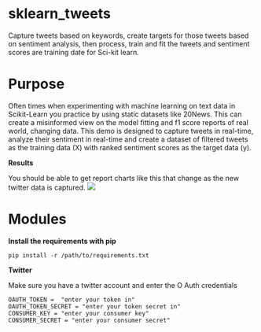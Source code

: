 # sklearn_tweets
Capture tweets based on keywords, create targets for those tweets based on sentiment analysis, then process, train and fit the tweets and sentiment scores are training date for Sci-kit learn. 

# Purpose
Often times when experimenting with machine learning on text data in Scikit-Learn you practice by using static datasets like 20News. This can create a misinformed view on the model fitting and f1 score reports of real world, changing data. This demo is designed to capture tweets in real-time, analyze their sentiment in real-time and create a dataset of filtered tweets as the training data (X) with ranked sentiment scores as the target data (y). 


**Results**

You should be able to get report charts like this that change as the new twitter data is captured.
<img src=http://i.imgur.com/Rt85Gcg.png>

# Modules
**Install the requirements with pip**

	pip install -r /path/to/requirements.txt

**Twitter**

Make sure you have a twitter account and enter the O Auth credentials

	OAUTH_TOKEN =  "enter your token in" 
	OAUTH_TOKEN_SECRET = "enter your token secret in"
	CONSUMER_KEY = "enter your consumer key"
	CONSUMER_SECRET = "enter your consumer secret"
